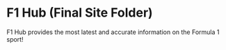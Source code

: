 # F1 Hub (Final Site Folder)
F1 Hub provides the most latest and accurate information on the Formula 1 sport!
